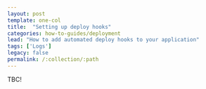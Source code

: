 ```yaml
---
layout: post
template: one-col
title:  "Setting up deploy hooks"
categories: how-to-guides/deployment
lead: "How to add automated deploy hooks to your application"
tags: ['Logs']
legacy: false
permalink: /:collection/:path
---
```


TBC!
